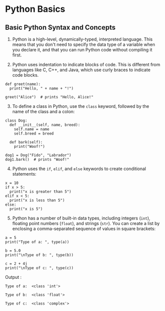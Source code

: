 # Python Basics

## Basic Python Syntax and Concepts

1. Python is a high-level, dynamically-typed, interpreted language. This means that you don't need to specify the data type of a variable when you declare it, and that you can run Python code without compiling it first.

2. Python uses indentation to indicate blocks of code. This is different from languages like C, C++, and Java, which use curly braces to indicate code blocks.

```base
def greet(name):
  print("Hello, " + name + "!")

greet("Alice")  # prints "Hello, Alice!"
```
3. To define a class in Python, use the `class` keyword, followed by the name of the class and a colon:

```base
class Dog:
  def __init__(self, name, breed):
    self.name = name
    self.breed = breed
    
  def bark(self):
    print("Woof!")

dog1 = Dog("Fido", "Labrador")
dog1.bark()  # prints "Woof!"
```
4. Python uses the `if`, `elif`, and `else` keywords to create conditional statements:

```base
x = 10
if x > 5:
  print("x is greater than 5")
elif x < 5:
  print("x is less than 5")
else:
  print("x is 5")
```

5. Python has a number of built-in data types, including integers (`int`), floating point numbers (`float`), and strings (`str`). You can create a list by enclosing a comma-separated sequence of values in square brackets:

```base
a = 5
print("Type of a: ", type(a))
  
b = 5.0
print("\nType of b: ", type(b))
  
c = 2 + 4j
print("\nType of c: ", type(c))
```

Output :

```base
Type of a:  <class 'int'>

Type of b:  <class 'float'>

Type of c:  <class 'complex'>
```
